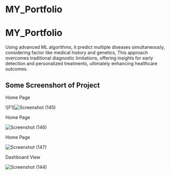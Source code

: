 ﻿# MY_Portfolio
<h1>MY_Portfolio</h1>
Using advanced ML algorithms, it predict multiple diseases simultaneously, considering factor like medical history and genetics, This approach overcomes traditional diagnostic limitations, offering insights for early detection and personalized treatments, ultimately enhancing healthcare outcomes.
<h2>Some Screenshort of Project</h2>
<p>Home Page</p>

![F1]![Screenshot (145)](https://github.com/SwaroopArya65/ML-Projects-4th-sem-/assets/113222829/46ae7cda-fe85-4743-b60a-c8d860d0f732)

<p>Home Page</p>

![Screenshot (146)](https://github.com/SwaroopArya65/ML-Projects-4th-sem-/assets/113222829/5737ec1a-b3ab-47cf-931c-445c79c1dd7d)

<p>Home Page</p>

![Screenshot (147)](https://github.com/SwaroopArya65/ML-Projects-4th-sem-/assets/113222829/a5595c2b-d337-427c-8663-cb51c21f5bb3)

<p>Dashboard View</p>

![Screenshot (144)](https://github.com/SwaroopArya65/ML-Projects-4th-sem-/assets/113222829/7ad9d7d2-e4f5-421c-b495-0b3ee604bc93)
